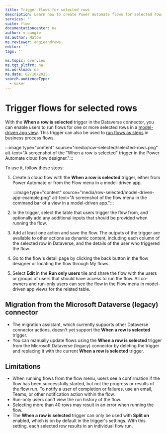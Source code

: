 ```yaml
---
title: Trigger flows for selected rows
description: Learn how to create Power Automate flows for selected rows in model-driven Power Apps and Dynamics 365 apps.
services: ''
suite: flow
documentationcenter: na
author: v-aangie
ms.author: Matow
ms.reviewer: angieandrews
editor: ''
tags: ''

ms.topic: overview
ms.tgt_pltfrm: na
ms.workload: na
ms.date: 02/10/2025
search.audienceType: 
  - maker
---
```


# Trigger flows for selected rows

With the **When a row is selected** trigger in the Dataverse connector, you can enable users to run flows for one or more selected rows in a [model-driven app view](/power-apps/maker/model-driven-apps/create-edit-views). This trigger can also be used to [run flows as steps](/power-automate/create-instant-flows) in business process flows.

:::image type="content" source="media/row-selected/selected-rows.png" alt-text="A screenshot of the "When a row is selected" trigger in the Power Automate cloud flow designer.":::

To use it, follow these steps:

1. Create a cloud flow with the **When a row is selected** trigger, either from Power Automate or from the Flow menu in a model-driven app.

   :::image type="content" source="media/row-selected/model-driven-app-example.png" alt-text="A screenshot of the flow menu in the command bar of a view in a model-driven app.":::

1. In the trigger, select the table that users trigger the flow from, and optionally add any additional inputs that should be provided when running the flow. 
1. Add at least one action and save the flow. The outputs of the trigger are available to other actions as dynamic content, including each column of the selected row in Dataverse, and the details of the user who triggered the flow.
1. Go to the flow's detail page by clicking the back button in the flow designer or locating the flow through My flows. 
1. Select **Edit** in the **Run only users** tile and share the flow with the users or groups of users that should have access to run the flow. All co-owners and run-only users can see the flow in the Flow menu in model-driven app views for the related table.

## Migration from the Microsoft Dataverse (legacy) connector

* The migration assistant, which currently supports other Dataverse connector actions, doesn't yet support the **When a row is selected** trigger.
* You can manually update flows using the **When a row is selected** trigger from the Microsoft Dataverse (legacy) connector by deleting the trigger and replacing it with the current **When a row is selected** trigger.

## Limitations

* When running flows from the flow menu, users see a confirmation if the flow has been successfully started, but not the progress or results of the flow run. To notify a user of completion or failures, use an email, Teams, or other notification action within the flow.
* Run-only users can't view the run history of the flow.
* Selecting more than 40 rows may result in an error when running the flow.
* The **When a row is selected** trigger can only be used with **Split on** enabled, which is on by default in the trigger's settings. With this setting, each selected row results in an individual flow run.